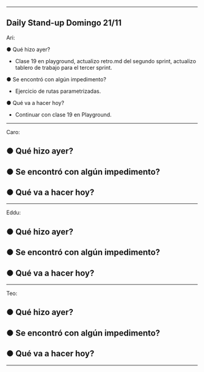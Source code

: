 ------------------------------------------------------------------------------------------------------
Daily Stand-up Domingo 21/11
------------------------------------------------------------------------------------------------------
Ari: 

● Qué hizo ayer?
   - Clase 19 en playground, actualizo retro.md del segundo sprint, actualizo tablero de trabajo para el tercer sprint.

● Se encontró con algún impedimento?
   - Ejercicio de rutas parametrizadas.

● Qué va a hacer hoy?
   - Continuar con clase 19 en Playground.

---------------------------------------------------
Caro: 

● Qué hizo ayer?
   - 

● Se encontró con algún impedimento?
   - 

● Qué va a hacer hoy?
   - 

---------------------------------------------------
Eddu: 

● Qué hizo ayer?
   - 

● Se encontró con algún impedimento?
   - 

● Qué va a hacer hoy?
   - 

---------------------------------------------------
Teo: 

● Qué hizo ayer?
   - 

● Se encontró con algún impedimento?
   - 

● Qué va a hacer hoy?
   - 

------------------------------------------------------------------------------------------------------